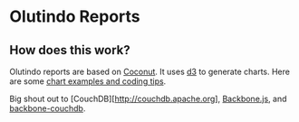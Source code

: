 # Olutindo Reports

How does this work?
-------------------

Olutindo reports are based on [Coconut](http://chrisekelley.github.io/coconut/). It uses [d3](http://mbostock.github.com/d3/) to generate charts.
Here are some [chart examples and coding tips](http://chrisekelley.github.io/coconut/charts.html).

Big shout out to [CouchDB][http://couchdb.apache.org], [Backbone.js](http://documentcloud.github.com/backbone), and
[backbone-couchdb](https://github.com/janmonschke/backbone-couchdb).
